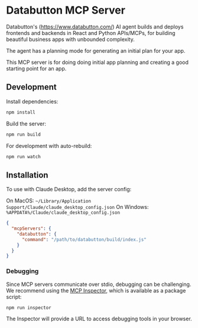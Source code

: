 # Databutton MCP Server

Databutton's (https://www.databutton.com/) AI agent builds and deploys frontends and backends in React and Python APIs/MCPs, for building beautiful business apps with unbounded complexity.

The agent has a planning mode for generating an initial plan for your app.

This MCP server is for doing doing initial app planning and creating a good starting point for an app.

## Development

Install dependencies:

```bash
npm install
```

Build the server:

```bash
npm run build
```

For development with auto-rebuild:

```bash
npm run watch
```

## Installation

To use with Claude Desktop, add the server config:

On MacOS: `~/Library/Application Support/Claude/claude_desktop_config.json`
On Windows: `%APPDATA%/Claude/claude_desktop_config.json`

```json
{
  "mcpServers": {
    "databutton": {
      "command": "/path/to/databutton/build/index.js"
    }
  }
}
```

### Debugging

Since MCP servers communicate over stdio, debugging can be challenging. We recommend using the [MCP Inspector](https://github.com/modelcontextprotocol/inspector), which is available as a package script:

```bash
npm run inspector
```

The Inspector will provide a URL to access debugging tools in your browser.
